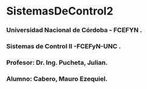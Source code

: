 # SistemasDeControl2
 ### Universidad Nacional de Córdoba - FCEFYN .
 ### Sistemas de Control II -FCEFyN-UNC .
 ### Profesor: Dr. Ing. Pucheta, Julian.
 ### Alumno: Cabero, Mauro Ezequiel.

